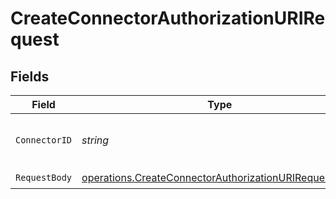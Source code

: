 # CreateConnectorAuthorizationURIRequest


## Fields

| Field                                                                                                                          | Type                                                                                                                           | Required                                                                                                                       | Description                                                                                                                    |
| ------------------------------------------------------------------------------------------------------------------------------ | ------------------------------------------------------------------------------------------------------------------------------ | ------------------------------------------------------------------------------------------------------------------------------ | ------------------------------------------------------------------------------------------------------------------------------ |
| `ConnectorID`                                                                                                                  | *string*                                                                                                                       | :heavy_check_mark:                                                                                                             | The unique identifier of the connector.                                                                                        |
| `RequestBody`                                                                                                                  | [operations.CreateConnectorAuthorizationURIRequestBody](../../models/operations/createconnectorauthorizationurirequestbody.md) | :heavy_check_mark:                                                                                                             | N/A                                                                                                                            |